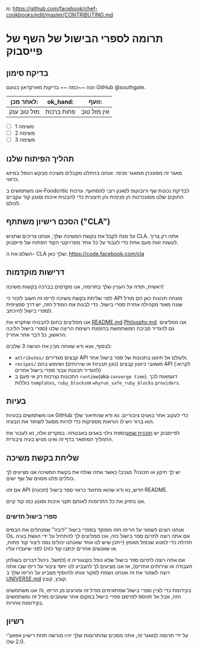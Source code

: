 מ: https://github.com/facebook/chef-cookbooks/edit/master/CONTRIBUTING.md

# תרומה לספרי הבישול של השף של פייסבוק

## בדיקת סימון

הנה  ~~כמה ~~ בדיקות מארקדאון בטעם GitHub @southgate.

לאחר מכן: | ok_hand: | זועף: |
---------|----------|----------|
מזל טוב ענק  | פחות ברכות | אין מזל טוב

- [ ] משימה 1
- [ ] משימה 2
- [ ] משימה 3

## תהליך הפיתוח שלנו
מאגר זה מסונכרן ממאגר פנימי. אנחנו בהחלט מקבלים משיכה
מבקש ויטפל במיזוג כראוי.

אנו משתמשים ב-Foodcritic לבדיקת נכונות שף ורובוקופ לסגנון רובי
להסתעף. ערכות החוקים שלנו מסונכרנות הן פנימית והן חיצונית כדי להבטיח
איכות וסגנון קוד עקביים לכולם.

## הסכם רישיון משתתף ("CLA")
על מנת לקבל את בקשת המשיכה שלך, אנחנו צריכים שתגיש CLA. אתה רק צריך
לעשות זאת פעם אחת כדי לעבוד על כל אחד מפרויקטי הקוד הפתוח של פייסבוק.

השלם את ה- CLA שלך כאן: <https://code.facebook.com/cla>

## דרישות מוקדמות
ראשית, תודה על העניין שלך בתרומה, אנו מקדמים בברכה בקשות משיכה!

לפני שליחת בקשת משיכה לריפו זה חשוב לזכור כי
API מונחה תכונות כאן הם מודל שונה מאוד מקהילה אחרת
ספרי בישול. כדי לבנות את המודל הזה, יש דרך ספציפית לספרי בישול
להיכתב.

אנו ממליצים בחום להבטיח שתקרא את [README.md](README.md)
[Philosphy.md](https://github.com/facebook/chef-utils/blob/master/Philosophy.md).
אנו ממליצים גם להגדיר סביבה המשתמשת בהזמנת רשימת הריצה שלנו
(ספרי בישול הליבה הראשון, כל דבר אחר אחרי).

לבסוף, אנא ודא שאתה מבין את הגישה 3 שלבים:

 * `attributes/` קבצים מגדירים API ולעולם אל תיגעו בתכונות של ספר בישול אחר.
 * `recipes/` משאבי כיוונון קבצים (כגון תבניות או שירותים) ושימוש בהם
   API (לקרוא: להגדיר תכונות עבור ספרי בישול אחרים)
 * התכונות נצרכות רק אי פעם ב `runtime`(aka  `converge time`).
   דוגמאות לכך כוללות  `templates`,  `ruby_blocks`או `whyrun_safe_ruby_blocks` 
   `providers`.

## בעיות
אנו משתמשים בבעיות GitHub כדי לעקוב אחר באגים ציבוריים. נא ודא שהתיאור שלך הוא
ברור ויש לו הוראות מספיקות כדי להיות מסוגל לשחזר את הבעיה.

לפייסבוק יש [תוכנית שפע](https://www.facebook.com/whitehat/)כספת
גילוי באגים באבטחה. במקרים אלה, נא לעבור את התהליך
המתואר בדף זה ואינו מגיש בעיה ציבורית.

## שליחת בקשת משיכה

יש לך תיקון או תכונה? מגניב! כאשר אתה שולח את בקשת המשיכה אנו מציעים לך
כוללים פלט מסוים של שף ישים.

אם זהו API (תכונה) חדש, נא ודא שהוא מתועד כראוי
ספר בישול README.

אנו נחזיק את כל התרומות לאותם תקני איכות וסגנון כמו
קוד קיים.


### ספרי בישול חדשים

אנחנו רוצים לשמור על הריפו הזה ממוקד בספרי בישול "ליבה" שמנהלים את הבסיס
Os. אם אתה רוצה לתרום ספר בישול כזה, אנו ממליצים לך להתחיל על ידי
הגשת בעיה תחילה כדי למנוע שכפול מאמץ (ייתכן שיש לנו אחד שאנחנו יכולים
נסה ליצור קוד פתוח, או שאנשים אחרים יכתבו קוד כזה) לפני שיעבדו עליו.

אם אתה רוצה לתרום ספר בישול שלא נופל בקטגוריה זו (למשל.
ניהול דברים בשולחן העבודה או שירותים אחרים), אז אנו מציעים לך להצביע לנו יחסי ציבור
על ריפו שבו אתה רוצה לשמור את זה ואנחנו נשמח לסקור אותו ולהוסיף
מצביע על הריפו שלך ב 
[UNIVERSE.md](https://github.com/facebook/chef-cookbooks/blob/master/UNIVERSE.md)
קובץ, קובץ.

אנו משתמשים `fb_`בקידומת כדי לציין ספרי בישול שמתאימים
מודל זה ומגיעים מן הריפו הזה, אבל אל תהסס לפרסם ספרי בישול במקום אחר
שעוזבים מודל זה ומשתמשים בקידומות אחרות.

## רשיון
על ידי תרומה למאגר זה, אתה מסכים שהתרומות שלך יהיו
מורשה תחת רישיון אפאצ'י 2.0 שלו.
